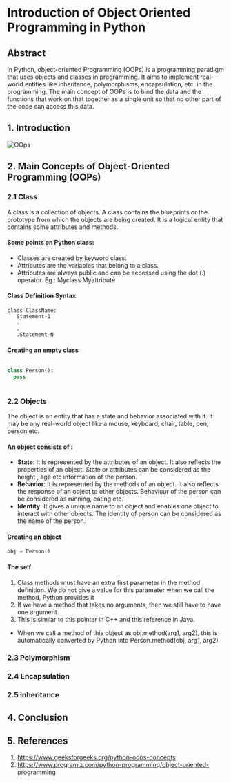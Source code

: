 # Introduction of Object Oriented Programming in Python 

## Abstract

In Python, object-oriented Programming (OOPs) is a programming paradigm that uses objects and classes in programming. It aims to implement real-world entities like inheritance, polymorphisms, encapsulation, etc. in the programming. The main concept of OOPs is to bind the data and the functions that work on that together as a single unit so that no other part of the code can access this data. 

##  1. Introduction

![OOps](https://media.geeksforgeeks.org/wp-content/cdn-uploads/20200623174126/Python-OOPS-Concept.png)

## 2. Main Concepts of Object-Oriented Programming (OOPs) 

### 2.1 Class
A class is a collection of objects. A class contains the blueprints or the prototype from which the objects are being created. It is a logical entity that contains some attributes and methods. 
#### Some points on Python class:  
* Classes are created by keyword class.
* Attributes are the variables that belong to a class.
* Attributes are always public and can be accessed using the dot (.) operator. Eg.: Myclass.Myattribute

#### Class Definition Syntax:
```
class ClassName:
   Statement-1
   .
   .
   .Statement-N
   ```
  
  #### Creating an empty class
  
  ```python
  
  class Person():
    pass
    
  ```


### 2.2 Objects
The object is an entity that has a state and behavior associated with it. It may be any real-world object like a mouse, keyboard, chair, table, pen, person etc.
#### An object consists of :
* __State__: It is represented by the attributes of an object. It also reflects the properties of an object. State or attributes can be considered as the height , age  etc information of the person.
* __Behavior__: It is represented by the methods of an object. It also reflects the response of an object to other objects. Behaviour of the person can be considered as running, eating etc.
* __Identity__: It gives a unique name to an object and enables one object to interact with other objects. The identity of person can be considered as the name of the person.

####  Creating an object
```python
obj = Person()
```

#### The self  
1. Class methods must have an extra first parameter in the method definition. We do not give a value for this parameter when we call the method, Python provides it
2. If we have a method that takes no arguments, then we still have to have one argument.
3. This is similar to this pointer in C++ and this reference in Java.
* When we call a method of this object as obj.method(arg1, arg2), this is automatically converted by Python into Person.method(obj, arg1, arg2)

### 2.3  Polymorphism
### 2.4 Encapsulation
### 2.5 Inheritance

## 4. Conclusion

## 5. References
1. https://www.geeksforgeeks.org/python-oops-concepts
2. https://www.programiz.com/python-programming/object-oriented-programming


